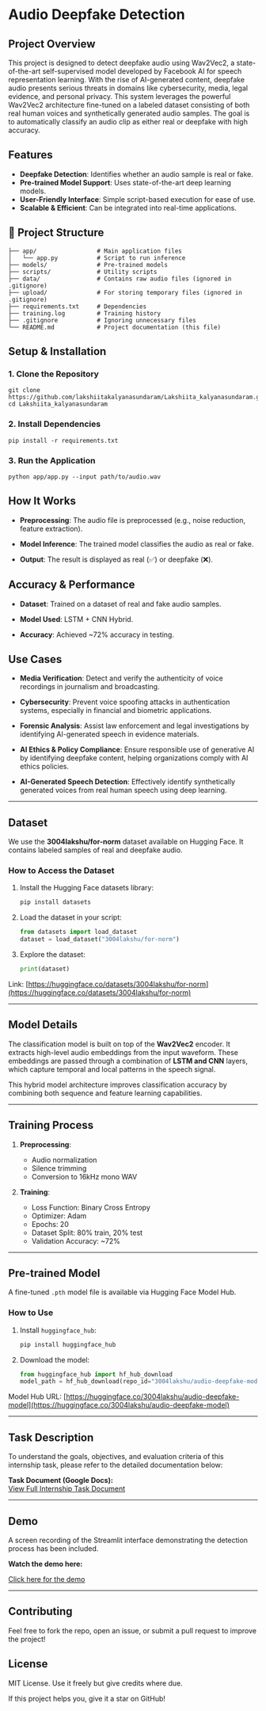 
# Audio Deepfake Detection

## Project Overview  
This project is designed to detect deepfake audio using Wav2Vec2, a state-of-the-art self-supervised model developed by Facebook AI for speech representation learning. With the rise of AI-generated content, deepfake audio presents serious threats in domains like cybersecurity, media, legal evidence, and personal privacy.
This system leverages the powerful Wav2Vec2 architecture fine-tuned on a labeled dataset consisting of both real human voices and synthetically generated audio samples. The goal is to automatically classify an audio clip as either real or deepfake with high accuracy.

## Features  
- **Deepfake Detection**: Identifies whether an audio sample is real or fake.  
- **Pre-trained Model Support**: Uses state-of-the-art deep learning models.  
- **User-Friendly Interface**: Simple script-based execution for ease of use.  
- **Scalable & Efficient**: Can be integrated into real-time applications.  

## 📂 Project Structure  
```
├── app/                 # Main application files
│   └── app.py           # Script to run inference
├── models/              # Pre-trained models
├── scripts/             # Utility scripts
├── data/                # Contains raw audio files (ignored in .gitignore)
├── upload/              # For storing temporary files (ignored in .gitignore)
├── requirements.txt     # Dependencies
├── training.log         # Training history
├── .gitignore           # Ignoring unnecessary files
└── README.md            # Project documentation (this file)
```

## Setup & Installation  
### 1️. Clone the Repository  
```
git clone https://github.com/lakshiitakalyanasundaram/Lakshiita_kalyanasundaram.git  
cd Lakshiita_kalyanasundaram
```
### 2️. Install Dependencies
```
pip install -r requirements.txt
 ```

### 3️. Run the Application
```
python app/app.py --input path/to/audio.wav
```

## **How It Works**
- **Preprocessing**: The audio file is preprocessed (e.g., noise reduction, feature extraction).

- **Model Inference**: The trained model classifies the audio as real or fake.

- **Output**: The result is displayed as real (✅) or deepfake (❌).

## **Accuracy & Performance**
- **Dataset**: Trained on a dataset of real and fake audio samples.

- **Model Used**: LSTM + CNN Hybrid.

- **Accuracy**: Achieved ~72% accuracy in testing.

## Use Cases

- **Media Verification**: Detect and verify the authenticity of voice recordings in journalism and broadcasting.

- **Cybersecurity**: Prevent voice spoofing attacks in authentication systems, especially in financial and biometric applications.

- **Forensic Analysis**: Assist law enforcement and legal investigations by identifying AI-generated speech in evidence materials.

- **AI Ethics & Policy Compliance**: Ensure responsible use of generative AI by identifying deepfake content, helping organizations comply with AI ethics policies.

- **AI-Generated Speech Detection**: Effectively identify synthetically generated voices from real human speech using deep learning.
---

## Dataset  

We use the **3004lakshu/for-norm** dataset available on Hugging Face. It contains labeled samples of real and deepfake audio.

### How to Access the Dataset  
1. Install the Hugging Face datasets library:
   ```bash
   pip install datasets
   ```

2. Load the dataset in your script:
   ```python
   from datasets import load_dataset
   dataset = load_dataset("3004lakshu/for-norm")
   ```

3. Explore the dataset:
   ```python
   print(dataset)
   ```

Link: [https://huggingface.co/datasets/3004lakshu/for-norm](https://huggingface.co/datasets/3004lakshu/for-norm)

---

## Model Details  

The classification model is built on top of the **Wav2Vec2** encoder. It extracts high-level audio embeddings from the input waveform. These embeddings are passed through a combination of **LSTM and CNN** layers, which capture temporal and local patterns in the speech signal.

This hybrid model architecture improves classification accuracy by combining both sequence and feature learning capabilities.

---

## Training Process  

1. **Preprocessing**:  
   - Audio normalization  
   - Silence trimming  
   - Conversion to 16kHz mono WAV

2. **Training**:  
   - Loss Function: Binary Cross Entropy  
   - Optimizer: Adam  
   - Epochs: 20  
   - Dataset Split: 80% train, 20% test  
   - Validation Accuracy: ~72%

---

## Pre-trained Model  

A fine-tuned `.pth` model file is available via Hugging Face Model Hub.

### How to Use  
1. Install `huggingface_hub`:
   ```bash
   pip install huggingface_hub
   ```

2. Download the model:
   ```python
   from huggingface_hub import hf_hub_download
   model_path = hf_hub_download(repo_id="3004lakshu/audio-deepfake-model", filename="deepfake_model.pth")
   ```

Model Hub URL: [https://huggingface.co/3004lakshu/audio-deepfake-model](https://huggingface.co/3004lakshu/audio-deepfake-model)

---

## Task Description  

To understand the goals, objectives, and evaluation criteria of this internship task, please refer to the detailed documentation below:

**Task Document (Google Docs):**  
[View Full Internship Task Document](https://docs.google.com/document/d/your-google-doc-link-here)

---

## Demo  

A screen recording of the Streamlit interface demonstrating the detection process has been included.

**Watch the demo here:** 

[Click here for the demo](https://drive.google.com/file/d/1Wl4rqkgmrAE0OWKcelehZdtTSFzeTu_8/view?usp=sharing)

---
## Contributing
Feel free to fork the repo, open an issue, or submit a pull request to improve the project!

## License
MIT License. Use it freely but give credits where due.

If this project helps you, give it a star on GitHub!
